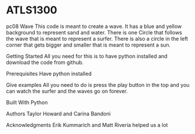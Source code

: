 # ATLS1300
pc08 Wave
This code is meant to create a wave. It has a blue and yellow background to represent sand and water. 
There is one Circle that follows the wave that is meant to represent a surfer.
There is also a circle in the left corner that gets bigger and smaller that is meant to represent a sun. 

Getting Started
All you need for this is to have python installed and download the code from github. 

Prerequisites
Have python installed

Give examples
All you need to do is press the play button in the top and you can watch the surfer and the waves go on forever.

Built With
Python

Authors
Taylor Howard and Carina Bandoni

Acknowledgments
Erik Kummarich and Matt Riveria helped us a lot
